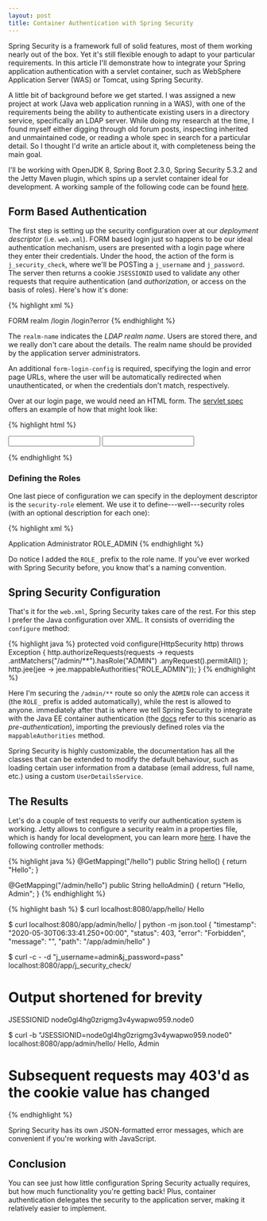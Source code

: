 ```yaml
---
layout: post
title: Container Authentication with Spring Security
---
```


Spring Security is a framework full of solid features, most of them working
nearly out of the box. Yet it's still flexible enough to adapt to your
particular requirements. In this article I'll demonstrate how to integrate your
Spring application authentication with a servlet container, such as WebSphere
Application Server (WAS) or Tomcat, using Spring Security.

A little bit of background before we get started. I was assigned a new project
at work (Java web application running in a WAS), with one of the requirements
being the ability to authenticate existing users in a directory service,
specifically an LDAP server. While doing my research at the time, I found myself
either digging through old forum posts, inspecting inherited and unmaintained
code, or reading a whole spec in search for a particular detail. So I thought
I'd write an article about it, with completeness being the main goal.

I'll be working with OpenJDK 8, Spring Boot 2.3.0, Spring Security 5.3.2 and the
Jetty Maven plugin, which spins up a servlet container ideal for development. A
working sample of the following code can be found [here][1].

## Form Based Authentication

The first step is setting up the security configuration over at our *deployment
descriptor* (i.e. `web.xml`). FORM based login just so happens to be our ideal
authentication mechanism, users are presented with a login page where they enter
their credentials. Under the hood, the action of the form is `j_security_check`,
where we'll be POSTing a `j_username` and `j_password`. The server then returns
a cookie `JSESSIONID` used to validate any other requests that require
authentication (and *authorization*, or access on the basis of roles). Here's
how it's done:

{% highlight xml %}
<!-- web.xml excerpt -->
<login-config>
  <auth-method>FORM</auth-method>
  <realm-name>realm</realm-name>
  <form-login-config>
    <form-login-page>/login</form-login-page>
    <form-error-page>/login?error</form-error-page>
  </form-login-config>
</login-config>
{% endhighlight %}

The `realm-name` indicates the *LDAP realm name*. Users are stored there, and we
really don't care about the details. The realm name should be provided by the
application server administrators.

An additional `form-login-config` is required, specifying the login and error
page URLs, where the user will be automatically redirected when unauthenticated,
or when the credentials don't match, respectively.

Over at our login page, we would need an HTML form. The [servlet spec][2] offers
an example of how that might look like:

{% highlight html %}
<form method="POST" action="j_security_check">
  <input type="text" name="j_username">
  <input type="password" name="j_password" autocomplete="off">
</form>
{% endhighlight %}

### Defining the Roles

One last piece of configuration we can specify in the deployment descriptor is
the `security-role` element. We use it to define---well---security roles (with
an optional description for each one):

{% highlight xml %}
<!-- web.xml excerpt -->
<security-role>
  <description>Application Administrator</description>
  <role-name>ROLE_ADMIN</role-name>
</security-role>
{% endhighlight %}

Do notice I added the `ROLE_` prefix to the role name. If you've ever worked
with Spring Security before, you know that's a naming convention.

## Spring Security Configuration

That's it for the `web.xml`, Spring Security takes care of the rest. For this
step I prefer the Java configuration over XML. It consists of overriding the
`configure` method:

{% highlight java %}
protected void configure(HttpSecurity http) throws Exception {
    http.authorizeRequests(requests -> requests
        .antMatchers("/admin/**").hasRole("ADMIN")
        .anyRequest().permitAll()
    );
    http.jee(jee -> jee.mappableAuthorities("ROLE_ADMIN"));
}
{% endhighlight  %}

Here I'm securing the `/admin/**` route so only the `ADMIN` role can access it
(the `ROLE_` prefix is added automatically), while the rest is allowed to
anyone. immediately after that is where we tell Spring Security to integrate
with the Java EE container authentication (the [docs][3] refer to this scenario
as *pre-authentication*), importing the previously defined roles via the
`mappableAuthorities` method.

Spring Security is highly customizable, the documentation has all the classes
that can be extended to modify the default behaviour, such as loading certain
user information from a database (email address, full name, etc.) using a custom
`UserDetailsService`.

## The Results

Let's do a couple of test requests to verify our authentication system is
working.  Jetty allows to configure a security realm in a properties file, which
is handy for local development, you can learn more [here][4]. I have the
following controller methods:

{% highlight java %}
@GetMapping("/hello")
public String hello() {
    return "Hello";
}

@GetMapping("/admin/hello")
public String helloAdmin() {
    return "Hello, Admin";
}
{% endhighlight %}

{% highlight bash %}
$ curl localhost:8080/app/hello/
Hello

$ curl localhost:8080/app/admin/hello/ | python -m json.tool
{
    "timestamp": "2020-05-30T06:33:41.250+00:00",
    "status": 403,
    "error": "Forbidden",
    "message": "",
    "path": "/app/admin/hello"
}

$ curl -c - -d "j_username=admin&j_password=pass" \
localhost:8080/app/j_security_check/
# Output shortened for brevity
JSESSIONID node0gl4hg0zrigmg3v4ywapwo959.node0

$ curl -b "JSESSIONID=node0gl4hg0zrigmg3v4ywapwo959.node0" \
localhost:8080/app/admin/hello/
Hello, Admin
# Subsequent requests may 403'd as the cookie value has changed
{% endhighlight %}

Spring Security has its own JSON-formatted error messages, which are convenient
if you're working with JavaScript.

## Conclusion

You can see just how little configuration Spring Security actually requires, but
how much functionality you're getting back! Plus, container authentication
delegates the security to the application server, making it relatively easier to
implement.

[1]: https://github.com/daniel-aguilar/daniel-aguilar.github.io/tree/master/samples/jee-auth
[2]: https://javaee.github.io/servlet-spec/downloads/servlet-3.1/Final/servlet-3_1-final.pdf
[3]: https://docs.spring.io/spring-security/site/docs/5.3.2.RELEASE/reference/html5/#servlet-preauth
[4]: https://wiki.eclipse.org/Jetty/Tutorial/Realms

